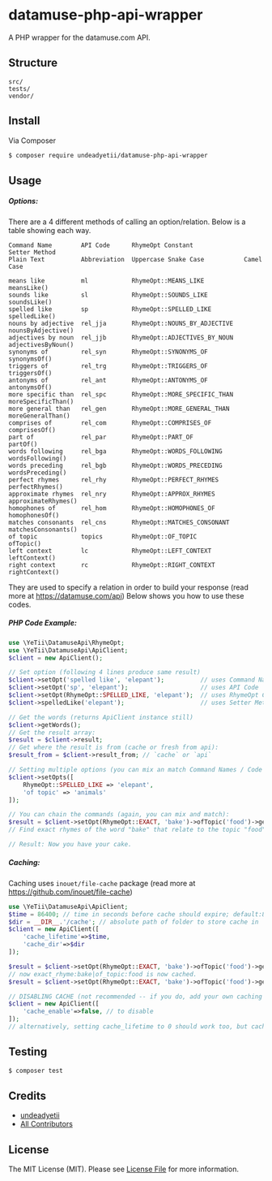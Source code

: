 # datamuse-php-api-wrapper

A PHP wrapper for the datamuse.com API.

## Structure

```
src/
tests/
vendor/
```

## Install

Via Composer

```bash
$ composer require undeadyetii/datamuse-php-api-wrapper
```

## Usage

##### Options:

There are a 4 different methods of calling an option/relation. Below is a table showing each way.

```
Command Name        API Code      RhymeOpt Constant              Setter Method
Plain Text          Abbreviation  Uppercase Snake Case           Camel Case

means like          ml            RhymeOpt::MEANS_LIKE           meansLike()
sounds like         sl            RhymeOpt::SOUNDS_LIKE          soundsLike()
spelled like        sp            RhymeOpt::SPELLED_LIKE         spelledLike()
nouns by adjective  rel_jja       RhymeOpt::NOUNS_BY_ADJECTIVE   nounsByAdjective()
adjectives by noun  rel_jjb       RhymeOpt::ADJECTIVES_BY_NOUN   adjectivesByNoun()
synonyms of         rel_syn       RhymeOpt::SYNONYMS_OF          synonymsOf()
triggers of         rel_trg       RhymeOpt::TRIGGERS_OF          triggersOf()
antonyms of         rel_ant       RhymeOpt::ANTONYMS_OF          antonymsOf()
more specific than  rel_spc       RhymeOpt::MORE_SPECIFIC_THAN   moreSpecificThan()
more general than   rel_gen       RhymeOpt::MORE_GENERAL_THAN    moreGeneralThan()
comprises of        rel_com       RhymeOpt::COMPRISES_OF         comprisesOf()
part of             rel_par       RhymeOpt::PART_OF              partOf()
words following     rel_bga       RhymeOpt::WORDS_FOLLOWING      wordsFollowing()
words preceding     rel_bgb       RhymeOpt::WORDS_PRECEDING      wordsPreceding()
perfect rhymes      rel_rhy       RhymeOpt::PERFECT_RHYMES       perfectRhymes()
approximate rhymes  rel_nry       RhymeOpt::APPROX_RHYMES        approximateRhymes()
homophones of       rel_hom       RhymeOpt::HOMOPHONES_OF        homophonesOf()
matches consonants  rel_cns       RhymeOpt::MATCHES_CONSONANT    matchesConsonants()
of topic            topics        RhymeOpt::OF_TOPIC             ofTopic()
left context        lc            RhymeOpt::LEFT_CONTEXT         leftContext()
right context       rc            RhymeOpt::RIGHT_CONTEXT        rightContext()
```

They are used to specify a relation in order to build your response (read more at https://datamuse.com/api)
Below shows you how to use these codes.

##### PHP Code Example:

```php
use \YeTii\DatamuseApi\RhymeOpt;
use \YeTii\DatamuseApi\ApiClient;
$client = new ApiClient();

// Set option (following 4 lines produce same result)
$client->setOpt('spelled like', 'elepant');          // uses Command Name      | passes 'elepant' as the word
$client->setOpt('sp', 'elepant');                    // uses API Code          | passes 'elepant' as the word
$client->setOpt(RhymeOpt::SPELLED_LIKE, 'elepant');  // uses RhymeOpt Constant | passes 'elepant' as the word
$client->spelledLike('elepant');                     // uses Setter Method     | passes 'elepant' as the word

// Get the words (returns ApiClient instance still)
$client->getWords();
// Get the result array:
$result = $client->result;
// Get where the result is from (cache or fresh from api):
$result_from = $client->result_from; // `cache` or `api`

// Setting multiple options (you can mix an match Command Names / Code / RhymeOpt Constants)
$client->setOpts([
	RhymeOpt::SPELLED_LIKE => 'elepant',
	'of topic' => 'animals'
]);

// You can chain the commands (again, you can mix and match):
$result = $client->setOpt(RhymeOpt::EXACT, 'bake')->ofTopic('food')->getWords()->result;
// Find exact rhymes of the word "bake" that relate to the topic "food", get the words and give me the results

// Result: Now you have your cake.
```

##### Caching:

Caching uses `inouet/file-cache` package (read more at https://github.com/inouet/file-cache)

```php
use \YeTii\DatamuseApi\ApiClient;
$time = 86400; // time in seconds before cache should expire; default:86400; should be no less than 86400
$dir = __DIR__.'/cache'; // absolute path of folder to store cache in
$client = new ApiClient([
	'cache_lifetime'=>$time,
	'cache_dir'=>$dir
]);

$result = $client->setOpt(RhymeOpt::EXACT, 'bake')->ofTopic('food')->getWords()->result; // not cached
// now exact_rhyme:bake|of_topic:food is now cached.
$result = $client->setOpt(RhymeOpt::EXACT, 'bake')->ofTopic('food')->getWords()->result; // cached

// DISABLING CACHE (not recommended -- if you do, add your own caching methods)
$client = new ApiClient([
	'cache_enable'=>false, // to disable
]);
// alternatively, setting cache_lifetime to 0 should work too, but cache_enable=>false will completely stop caching
```

## Testing

``` bash
$ composer test
```

## Credits

- [undeadyetii][link-author]
- [All Contributors][link-contributors]

## License

The MIT License (MIT). Please see [License File](LICENSE) for more information.


[ico-version]: https://img.shields.io/packagist/v/undeadyetii/datamuse-php-api-wrapper.svg?style=flat-square
[ico-license]: https://img.shields.io/badge/license-MIT-brightgreen.svg?style=flat-square
[ico-downloads]: https://img.shields.io/packagist/dt/undeadyetii/datamuse-php-api-wrapper.svg?style=flat-square

[link-packagist]: https://packagist.org/packages/undeadyetii/datamuse-php-api-wrapper
[link-downloads]: https://packagist.org/packages/undeadyetii/datamuse-php-api-wrapper
[link-author]: https://github.com/undeadyetii
[link-contributors]: ../../contributors
